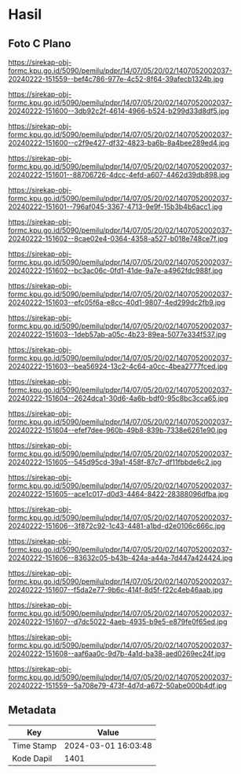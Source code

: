 # Hasil

## Foto C Plano

https://sirekap-obj-formc.kpu.go.id/5090/pemilu/pdpr/14/07/05/20/02/1407052002037-20240222-151559--bef4c786-977e-4c52-8f64-39afecb1324b.jpg

https://sirekap-obj-formc.kpu.go.id/5090/pemilu/pdpr/14/07/05/20/02/1407052002037-20240222-151600--3db92c2f-4614-4966-b524-b299d33d8df5.jpg

https://sirekap-obj-formc.kpu.go.id/5090/pemilu/pdpr/14/07/05/20/02/1407052002037-20240222-151600--c2f9e427-df32-4823-ba6b-8a4bee289ed4.jpg

https://sirekap-obj-formc.kpu.go.id/5090/pemilu/pdpr/14/07/05/20/02/1407052002037-20240222-151601--88706726-4dcc-4efd-a607-4462d39db898.jpg

https://sirekap-obj-formc.kpu.go.id/5090/pemilu/pdpr/14/07/05/20/02/1407052002037-20240222-151601--796af045-3367-4713-9e9f-15b3b4b6acc1.jpg

https://sirekap-obj-formc.kpu.go.id/5090/pemilu/pdpr/14/07/05/20/02/1407052002037-20240222-151602--8cae02e4-0364-4358-a527-b018e748ce7f.jpg

https://sirekap-obj-formc.kpu.go.id/5090/pemilu/pdpr/14/07/05/20/02/1407052002037-20240222-151602--bc3ac06c-0fd1-41de-9a7e-a4962fdc988f.jpg

https://sirekap-obj-formc.kpu.go.id/5090/pemilu/pdpr/14/07/05/20/02/1407052002037-20240222-151603--efc05f6a-e8cc-40d1-9807-4ed299dc2fb9.jpg

https://sirekap-obj-formc.kpu.go.id/5090/pemilu/pdpr/14/07/05/20/02/1407052002037-20240222-151603--1deb57ab-a05c-4b23-89ea-5077e334f537.jpg

https://sirekap-obj-formc.kpu.go.id/5090/pemilu/pdpr/14/07/05/20/02/1407052002037-20240222-151603--bea56924-13c2-4c64-a0cc-4bea2777fced.jpg

https://sirekap-obj-formc.kpu.go.id/5090/pemilu/pdpr/14/07/05/20/02/1407052002037-20240222-151604--2624dca1-30d6-4a6b-bdf0-95c8bc3cca65.jpg

https://sirekap-obj-formc.kpu.go.id/5090/pemilu/pdpr/14/07/05/20/02/1407052002037-20240222-151604--efef7dee-960b-49b8-839b-7338e6261e90.jpg

https://sirekap-obj-formc.kpu.go.id/5090/pemilu/pdpr/14/07/05/20/02/1407052002037-20240222-151605--545d95cd-39a1-458f-87c7-df11fbbde6c2.jpg

https://sirekap-obj-formc.kpu.go.id/5090/pemilu/pdpr/14/07/05/20/02/1407052002037-20240222-151605--ace1c017-d0d3-4464-8422-28388096dfba.jpg

https://sirekap-obj-formc.kpu.go.id/5090/pemilu/pdpr/14/07/05/20/02/1407052002037-20240222-151606--3f872c92-1c43-4481-a1bd-d2e0106c666c.jpg

https://sirekap-obj-formc.kpu.go.id/5090/pemilu/pdpr/14/07/05/20/02/1407052002037-20240222-151606--83632c05-b43b-424a-a44a-7d447a424424.jpg

https://sirekap-obj-formc.kpu.go.id/5090/pemilu/pdpr/14/07/05/20/02/1407052002037-20240222-151607--f5da2e77-9b6c-414f-8d5f-f22c4eb46aab.jpg

https://sirekap-obj-formc.kpu.go.id/5090/pemilu/pdpr/14/07/05/20/02/1407052002037-20240222-151607--d7dc5022-4aeb-4935-b9e5-e879fe0f65ed.jpg

https://sirekap-obj-formc.kpu.go.id/5090/pemilu/pdpr/14/07/05/20/02/1407052002037-20240222-151608--aaf6aa0c-9d7b-4a1d-ba38-aed0269ec24f.jpg

https://sirekap-obj-formc.kpu.go.id/5090/pemilu/pdpr/14/07/05/20/02/1407052002037-20240222-151559--5a708e79-473f-4d7d-a672-50abe000b4df.jpg


## Metadata

| Key        | Value               |
| ---------- | ------------------- |
| Time Stamp | 2024-03-01 16:03:48 |
| Kode Dapil | 1401                |




